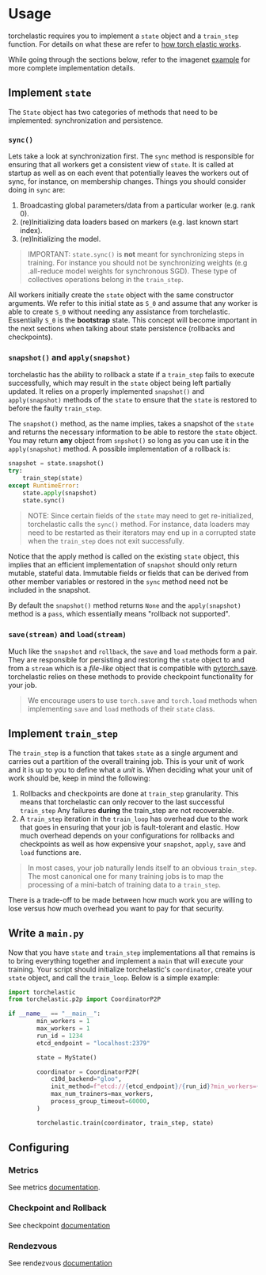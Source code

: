 # Usage

torchelastic requires you to implement a `state` object and a `train_step` function.
For details on what these are refer to [how torch elastic works](README.md).

While going through the sections below, refer to the imagenet [example](examples/imagenet/main.py)
for more complete implementation details.

## Implement `state`
The `State` object has two categories of methods that need to be implemented: 
synchronization and persistence.

### `sync()`
Lets take a look at synchronization first. The `sync` method is responsible for
ensuring that all workers get a consistent view of `state`. It is called at 
startup as well as on each event that potentially leaves the workers out of sync,
for instance, on membership changes. Things you should consider doing in `sync` are:

1. Broadcasting global parameters/data from a particular worker (e.g. rank 0).
2. (re)Initializing data loaders based on markers (e.g. last known start index).
3. (re)Initializing the model.

> IMPORTANT: `state.sync()` is **not** meant for synchronizing steps in training. For instance
you should not be synchronizing weights (e.g .all-reduce model weights for synchronous SGD).
These type of collectives operations belong in the `train_step`.

All workers initially create the `state` object with the same constructor arguments.
We refer to this initial state as `S_0` and assume that any worker is able to create
`S_0` without needing any assistance from torchelastic. Essentially `S_0` is the **bootstrap**
state. This concept will become important in the next sections when talking about
state persistence (rollbacks and checkpoints).

### `snapshot()` and `apply(snapshot)`
torchelastic has the ability to rollback a state if a `train_step` fails to 
execute successfully, which may result in the `state` object being left partially
updated. It relies on a properly implemented `snapshot()` and `apply(snapshot)`
methods of the `state` to ensure that the `state` is restored to before the
faulty `train_step`.

The `snapshot()` method, as the name implies, takes a snapshot of the `state`
 and returns the necessary information to be able to restore
the `state` object. You may return **any** object from `snpshot()` so long as you
can use it in the `apply(snapshot)` method. A possible implementation of a 
rollback is:

```python
snapshot = state.snapshot()
try:
    train_step(state)
except RuntimeError:
    state.apply(snapshot)
    state.sync()
```

> NOTE: Since certain fields of the `state` may need to get re-initialized,
 torchelastic calls the `sync()` method. For instance, data loaders may need
 to be restarted as their iterators may end up in a corrupted state when the 
 `train_step` does not exit successfully.

Notice that the apply method is called on the existing `state` object, this implies
that an efficient implementation of `snapshot` should only return mutable, stateful
data. Immutable fields or fields that can be derived from other member variables or
restored in the `sync` method need not be included in the snapshot.
 
 By default the `snapshot()` method returns `None` and the `apply(snapshot)` method
 is a `pass`, which essentially means "rollback not supported".  

### `save(stream)` and `load(stream)`
Much like the `snapshot` and `rollback`, the `save` and `load` methods form a pair.
They are responsible for persisting and restoring the `state` object to and from 
a `stream` which is a *file-like* object 
that is compatible with [pytorch.save](https://pytorch.org/docs/stable/torch.html?highlight=save#torch.save).
torchelastic relies on these methods to provide checkpoint functionality for your job.

> We encourage users to use `torch.save` and `torch.load` methods when implementing
`save` and `load` methods of their `state` class.



## Implement `train_step`

The `train_step` is a function that takes `state` as a single argument
and carries out a partition of the overall training job. 
This is your unit of work and it is up to you to define what
a *unit* is. When deciding what your unit of work should be, keep in mind the
following:

1. Rollbacks and checkpoints are done at `train_step` granularity. This means 
that torchelastic can only recover to the last successful `train_step` Any failures
**during** the train_step are not recoverable.
2. A `train_step` iteration in the `train_loop` has overhead due
to the work that goes in ensuring that your job is fault-tolerant and elastic. 
How much overhead depends on your configurations for rollbacks and checkpoints as well
as how expensive your `snapshot`, `apply`, `save` and `load` functions are.

> In most cases, your job naturally lends itself to an 
obvious `train_step`. The most canonical one for many training jobs is to map
the processing of a mini-batch of training data to a `train_step`.

There is a trade-off to be made between how much work you are 
willing to lose versus how much overhead you want to pay for that security.

## Write a `main.py`

Now that you have `state` and `train_step` implementations all that remains
is to bring everything together and implement a `main` that will execute your 
training. Your script should initialize torchelastic's `coordinator`, create
your `state` object, and call the `train_loop`. Below is a simple example:


```python
import torchelastic
from torchelastic.p2p import CoordinatorP2P

if __name__ == "__main__":
        min_workers = 1
        max_workers = 1
        run_id = 1234
        etcd_endpoint = "localhost:2379"

        state = MyState()

        coordinator = CoordinatorP2P(
            c10d_backend="gloo",
            init_method=f"etcd://{etcd_endpoint}/{run_id}?min_workers={min_workers}&max_workers={max_workers}",
            max_num_trainers=max_workers,
            process_group_timeout=60000,
        )

        torchelastic.train(coordinator, train_step, state)
```

## Configuring

### Metrics
See metrics [documentation](torchelastic/metrics/README.md).

### Checkpoint and Rollback
See checkpoint [documentation](torchelastic/checkpoint/README.md)

### Rendezvous

See rendezvous [documentation](torchelastic/rendezvous/README.md)

